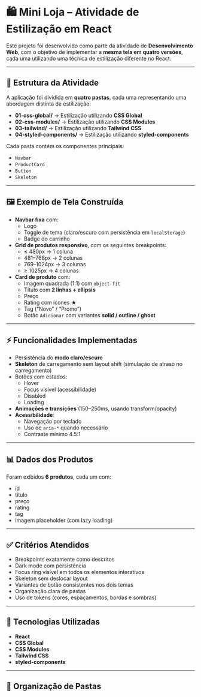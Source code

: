 # 🛍️ Mini Loja – Atividade de Estilização em React

Este projeto foi desenvolvido como parte da atividade de **Desenvolvimento Web**, com o objetivo de implementar a **mesma tela em quatro versões**, cada uma utilizando uma técnica de estilização diferente no React.

---

## 📌 Estrutura da Atividade

A aplicação foi dividida em **quatro pastas**, cada uma representando uma abordagem distinta de estilização:

- **01-css-global/** → Estilização utilizando **CSS Global**
- **02-css-modules/** → Estilização utilizando **CSS Modules**
- **03-tailwind/** → Estilização utilizando **Tailwind CSS**
- **04-styled-components/** → Estilização utilizando **styled-components**

Cada pasta contém os componentes principais:

- `Navbar`
- `ProductCard`
- `Button`
- `Skeleton`

---

## 🖼️ Exemplo de Tela Construída

- **Navbar fixa** com:
  - Logo
  - Toggle de tema (claro/escuro com persistência em `localStorage`)
  - Badge do carrinho
- **Grid de produtos responsivo**, com os seguintes breakpoints:
  - ≤ 480px → 1 coluna
  - 481–768px → 2 colunas
  - 769–1024px → 3 colunas
  - ≥ 1025px → 4 colunas
- **Card de produto** com:
  - Imagem quadrada (1:1) com `object-fit`
  - Título com **2 linhas + ellipsis**
  - Preço
  - Rating com ícones ★
  - Tag (“Novo” / “Promo”)
  - Botão `Adicionar` com variantes **solid / outline / ghost**

---

## ⚡ Funcionalidades Implementadas

- Persistência do **modo claro/escuro**
- **Skeleton** de carregamento sem layout shift (simulação de atraso no carregamento)
- Botões com estados:
  - Hover
  - Focus visível (acessibilidade)
  - Disabled
  - Loading
- **Animações e transições** (150–250ms, usando transform/opacity)
- **Acessibilidade**:
  - Navegação por teclado
  - Uso de `aria-*` quando necessário
  - Contraste mínimo 4.5:1

---

## 📊 Dados dos Produtos

Foram exibidos **6 produtos**, cada um com:

- id
- título
- preço
- rating
- tag
- imagem placeholder (com lazy loading)

---

## ✅ Critérios Atendidos

- Breakpoints exatamente como descritos
- Dark mode com persistência
- Focus ring visível em todos os elementos interativos
- Skeleton sem deslocar layout
- Variantes de botão consistentes nos dois temas
- Organização clara de pastas
- Uso de tokens (cores, espaçamentos, bordas e sombras)

---

## 🚀 Tecnologias Utilizadas

- **React**
- **CSS Global**
- **CSS Modules**
- **Tailwind CSS**
- **styled-components**

---

## 📂 Organização de Pastas
